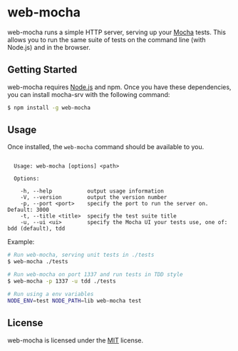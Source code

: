 web-mocha
=========

web-mocha runs a simple HTTP server, serving up your [Mocha][mocha] tests. This allows you to run the same suite of tests on the command line (with Node.js) and in the browser.



Getting Started
---------------

web-mocha requires [Node.js][node] and npm. Once you have these dependencies, you can install mocha-srv with the following command:

```sh
$ npm install -g web-mocha
```


Usage
-----

Once installed, the `web-mocha` command should be available to you.

```

  Usage: web-mocha [options] <path>

  Options:

    -h, --help           output usage information
    -V, --version        output the version number
    -p, --port <port>    specify the port to run the server on. Default: 3000
    -t, --title <title>  specify the test suite title
    -u, --ui <ui>        specify the Mocha UI your tests use, one of: bdd (default), tdd

```

Example:

```sh
# Run web-mocha, serving unit tests in ./tests
$ web-mocha ./tests

# Run web-mocha on port 1337 and run tests in TDD style
$ web-mocha -p 1337 -u tdd ./tests

# Run using a env variables
NODE_ENV=test NODE_PATH=lib web-mocha test

```


License
-------

web-mocha is licensed under the [MIT][mit] license.



[mit]: http://opensource.org/licenses/mit-license.php
[mocha]: http://mochajs.org/
[node]: http://nodejs.org/
